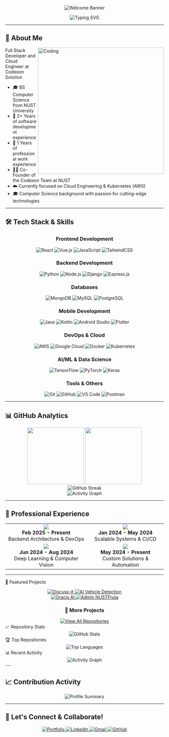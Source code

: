 <p align="center">
  <img src="https://capsule-render.vercel.app/api?type=waving&color=gradient&height=250&section=header&text=Labib+Kamran&desc=Full+Stack+Developer+|+Cloud+Engineer+|+AI/ML+Expert&fontSize=50&descSize=18&descAlignY=65" alt="Welcome Banner"/>
</p>

<div align="center">
  <img src="https://readme-typing-svg.demolab.com?font=Fira+Code&weight=600&size=28&duration=3000&pause=1000&color=3F7EF7&center=true&vCenter=true&width=600&height=100&lines=Full+Stack+Developer;Mobile+Application+Developer;AWS+Engineering+and+Kubernetes;Google+Cloud;2%2B+years+of+coding+experience" alt="Typing SVG" />
</div>


---

## 🚀 About Me

<img align="right" alt="Coding" width="400" src="https://media.giphy.com/media/qgQUggAC3Pfv687qPC/giphy.gif">

Full Stack Developer and Cloud Engineer at Codexon Solution

- 🎓 BS Computer Science from NUST University
- 🚀 2+ Years of software development experience
- 💼 1 Years of professional work experience
- 👨‍💻 Co-Founder of the Codexon Team at NUST
- ☁️ Currently focused on Cloud Engineering & Kubernetes (AWS)
- 🎓 Computer Science background with passion for cutting-edge technologies

---

## 🛠️ Tech Stack & Skills

<div align="center">

### Frontend Development
<p>
  <img src="https://img.shields.io/badge/⚛️-REACT-61DAFB?style=for-the-badge&logo=react&logoColor=black" alt="React"/>
  <img src="https://img.shields.io/badge/🔷-VUEJS-4FC08D?style=for-the-badge&logo=vue.js&logoColor=white" alt="Vue.js"/>
  <img src="https://img.shields.io/badge/🟨-JAVASCRIPT-F7DF1E?style=for-the-badge&logo=javascript&logoColor=black" alt="JavaScript"/>
  <img src="https://img.shields.io/badge/🎨-TAILWINDCSS-38B2AC?style=for-the-badge&logo=tailwind-css&logoColor=white" alt="TailwindCSS"/>
</p>

### Backend Development
<p>
  <img src="https://img.shields.io/badge/🐍-PYTHON-3776AB?style=for-the-badge&logo=python&logoColor=white" alt="Python"/>
  <img src="https://img.shields.io/badge/🟢-NODE.JS-339933?style=for-the-badge&logo=nodedotjs&logoColor=white" alt="Node.js"/>
  <img src="https://img.shields.io/badge/🎯-DJANGO-092E20?style=for-the-badge&logo=django&logoColor=white" alt="Django"/>
  <img src="https://img.shields.io/badge/⚡-EXPRESS.JS-000000?style=for-the-badge&logo=express&logoColor=white" alt="Express.js"/>
</p>

### Databases
<p>
  <img src="https://img.shields.io/badge/🍃-MONGODB-47A248?style=for-the-badge&logo=mongodb&logoColor=white" alt="MongoDB"/>
  <img src="https://img.shields.io/badge/🔵-MYSQL-4479A1?style=for-the-badge&logo=mysql&logoColor=white" alt="MySQL"/>
  <img src="https://img.shields.io/badge/🐘-POSTGRES-336791?style=for-the-badge&logo=postgresql&logoColor=white" alt="PostgreSQL"/>
</p>


### Mobile Development
<p>
  <img src="https://img.shields.io/badge/☕-JAVA-ED8B00?style=for-the-badge&logo=java&logoColor=white" alt="Java"/>
  <img src="https://img.shields.io/badge/🔺-KOTLIN-7F52FF?style=for-the-badge&logo=kotlin&logoColor=white" alt="Kotlin"/>
  <img src="https://img.shields.io/badge/🤖-ANDROID_STUDIO-3DDC84?style=for-the-badge&logo=android-studio&logoColor=white" alt="Android Studio"/>
  <img src="https://img.shields.io/badge/💙-FLUTTER-02569B?style=for-the-badge&logo=flutter&logoColor=white" alt="Flutter"/>
</p>

### DevOps & Cloud
<p>
  <img src="https://img.shields.io/badge/☁️-AWS-232F3E?style=for-the-badge&logo=amazon-aws&logoColor=white" alt="AWS"/>
  <img src="https://img.shields.io/badge/🔶-GOOGLE_CLOUD-4285F4?style=for-the-badge&logo=google-cloud&logoColor=white" alt="Google Cloud"/>
  <img src="https://img.shields.io/badge/🐳-DOCKER-2496ED?style=for-the-badge&logo=docker&logoColor=white" alt="Docker"/>
  <img src="https://img.shields.io/badge/⚙️-KUBERNETES-326CE5?style=for-the-badge&logo=kubernetes&logoColor=white" alt="Kubernetes"/>
</p>

### AI/ML & Data Science
<p>
  <img src="https://img.shields.io/badge/🤖-TENSORFLOW-FF6F00?style=for-the-badge&logo=tensorflow&logoColor=white" alt="TensorFlow"/>
  <img src="https://img.shields.io/badge/🔥-PYTORCH-EE4C2C?style=for-the-badge&logo=pytorch&logoColor=white" alt="PyTorch"/>
  <img src="https://img.shields.io/badge/📊-KERAS-D00000?style=for-the-badge&logo=keras&logoColor=white" alt="Keras"/>
</p>

### Tools & Others
<p>
  <img src="https://img.shields.io/badge/🔧-GIT-F05032?style=for-the-badge&logo=git&logoColor=white" alt="Git"/>
  <img src="https://img.shields.io/badge/🐙-GITHUB-181717?style=for-the-badge&logo=github&logoColor=white" alt="GitHub"/>
  <img src="https://img.shields.io/badge/💻-VS_CODE-007ACC?style=for-the-badge&logo=visual-studio-code&logoColor=white" alt="VS Code"/>
  <img src="https://img.shields.io/badge/📮-POSTMAN-FF6C37?style=for-the-badge&logo=postman&logoColor=white" alt="Postman"/>
</p>

</div>

---

## 📊 GitHub Analytics

<div align="center">
  <img height="180em" src="https://github-readme-stats.vercel.app/api?username=labibkamran&show_icons=true&theme=tokyonight&include_all_commits=true&count_private=true"/>
  <img height="180em" src="https://github-readme-stats.vercel.app/api/top-langs/?username=labibkamran&layout=compact&langs_count=8&theme=tokyonight"/>
</div>

<div align="center">
  <img src="https://github-readme-streak-stats.herokuapp.com/?user=labibkamran&theme=tokyonight" alt="GitHub Streak"/>
</div>

<div align="center">
  <img src="https://github-readme-activity-graph.vercel.app/graph?username=labibkamran&theme=tokyo-night&bg_color=1a1b27&color=70a5fd&line=70a5fd&point=bf91f3&area=true&hide_border=true" alt="Activity Graph"/>
</div>

---

## 💼 Professional Experience

<div align="center">
  <table>
    <tr>
      <td align="center">
        <img src="https://img.shields.io/badge/🚀_Codexon-Co--Founder-FF6B6B?style=for-the-badge&logo=rocket&logoColor=white"/>
        <br><strong>Feb 2025 - Present</strong>
        <br>Backend Architecture & DevOps
      </td>
      <td align="center">
        <img src="https://img.shields.io/badge/💼_Veron_Solutions-Backend_Developer-4ECDC4?style=for-the-badge&logo=code&logoColor=white"/>
        <br><strong>Jan 2024 - May 2024</strong>
        <br>Scalable Systems & CI/CD
      </td>
    </tr>
    <tr>
      <td align="center">
        <img src="https://img.shields.io/badge/🤖_MachVis-AI/ML_Intern-45B7D1?style=for-the-badge&logo=brain&logoColor=white"/>
        <br><strong>Jun 2024 - Aug 2024</strong>
        <br>Deep Learning & Computer Vision
      </td>
      <td align="center">
        <img src="https://img.shields.io/badge/💻_Freelance-Full_Stack_Developer-96CEB4?style=for-the-badge&logo=freelancer&logoColor=white"/>
        <br><strong>May 2024 - Present</strong>
        <br>Custom Solutions & Automation
      </td>
    </tr>
  </table>
</div>

---

🎯 Featured Projects
<div align="center">
  <a href="https://github.com/labibkamran?tab=repositories">
    <img src="https://github-readme-stats.vercel.app/api/pin/?username=labibkamran&repo=discuss-it&theme=tokyonight" alt="Discuss-it"/>
  </a>
  <a href="https://github.com/labibkamran?tab=repositories">
    <img src="https://github-readme-stats.vercel.app/api/pin/?username=labibkamran&repo=ai-vehicle-detection&theme=tokyonight" alt="AI Vehicle Detection"/>
  </a>
</div>
<div align="center">
  <a href="https://github.com/labibkamran?tab=repositories">
    <img src="https://github-readme-stats.vercel.app/api/pin/?username=labibkamran&repo=oracis-ai&theme=tokyonight" alt="Oracis AI"/>
  </a>
  <a href="https://github.com/labibkamran?tab=repositories">
    <img src="https://github-readme-stats.vercel.app/api/pin/?username=labibkamran&repo=admin-nustfruta&theme=tokyonight" alt="Admin NUSTFruta"/>
  </a>
</div>
<div align="center">
  <h3>🚀 More Projects</h3>
  <a href="https://github.com/labibkamran?tab=repositories">
    <img src="https://img.shields.io/badge/View%20All%20Repositories-181717?style=for-the-badge&logo=github&logoColor=white" alt="View All Repositories"/>
  </a>
</div>
📈 Repository Stats
<div align="center">
  <img src="https://github-readme-stats.vercel.app/api?username=labibkamran&show_icons=true&theme=tokyonight&hide_title=true&count_private=true" alt="GitHub Stats"/>
</div>
🏆 Top Repositories
<div align="center">
  <img src="https://github-readme-stats.vercel.app/api/top-langs/?username=labibkamran&layout=compact&theme=tokyonight&hide_border=true" alt="Top Languages"/>
</div>
📊 Recent Activity
<div align="center">
  <img src="https://github-readme-activity-graph.vercel.app/graph?username=labibkamran&theme=tokyo-night&bg_color=1a1b27&color=70a5fd&line=70a5fd&point=bf91f3&area=true&hide_border=true" alt="Activity Graph"/>
</div>
---

## 📈 Contribution Activity

<div align="center">
  <img src="https://github-profile-summary-cards.vercel.app/api/cards/profile-details?username=labibkamran&theme=tokyonight" alt="Profile Summary"/>
</div>

---

## 🌟 Let's Connect & Collaborate!

<div align="center">
  <a href="https://www.labibkamran.com">
    <img src="https://img.shields.io/badge/Portfolio-FF7139?style=for-the-badge&logo=Firefox-Browser&logoColor=white" alt="Portfolio"/>
  </a>
  <a href="https://linkedin.com/in/labibkamran">
    <img src="https://img.shields.io/badge/LinkedIn-0077B5?style=for-the-badge&logo=linkedin&logoColor=white" alt="LinkedIn"/>
  </a>
  <a href="mailto:labibkamran2003@gmail.com">
    <img src="https://img.shields.io/badge/Gmail-D14836?style=for-the-badge&logo=gmail&logoColor=white" alt="Gmail"/>
  </a>
  <a href="https://github.com/labibkamran">
    <img src="https://img.shields.io/badge/GitHub-100000?style=for-the-badge&logo=github&logoColor=white" alt="GitHub"/>
  </a>
</div>

